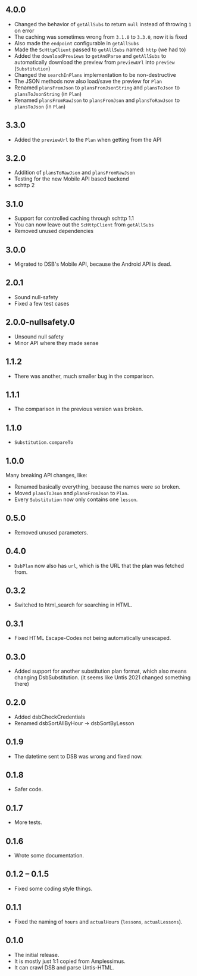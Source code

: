 ## 4.0.0

* Changed the behavior of `getAllSubs` to return `null`
instead of throwing `1` on error
* The caching was sometimes wrong from `3.1.0` to `3.3.0`, now it is fixed
* Also made the `endpoint` configurable in `getAllSubs`
* Made the `ScHttpClient` passed to `getAllSubs` named: `http` (we had to)
* Added the `downloadPreviews` to `getAndParse` and `getAllSubs` to
automatically download the preview from `previewUrl` into `preview`
(`Substitution`)
* Changed the `searchInPlans` implementation to be non-destructive
* The JSON methods now also load/save the preview for `Plan`
* Renamed `plansFromJson` to `plansFromJsonString`
and `plansToJson` to `plansToJsonString` (in `Plan`)
* Renamed `plansFromRawJson` to `plansFromJson`
and `plansToRawJson` to `plansToJson` (in `Plan`)

## 3.3.0

* Added the `previewUrl` to the `Plan` when getting from the API

## 3.2.0

* Addition of `plansToRawJson` and `plansFromRawJson`
* Testing for the new Mobile API based backend
* schttp 2

## 3.1.0

* Support for controlled caching through schttp 1.1
* You can now leave out the `ScHttpClient` from `getAllSubs`
* Removed unused dependencies

## 3.0.0

* Migrated to DSB's Mobile API, because the Android API is dead.

## 2.0.1

* Sound null-safety
* Fixed a few test cases

## 2.0.0-nullsafety.0

* Unsound null safety
* Minor API where they made sense

## 1.1.2

* There was another, much smaller bug in the comparison.

## 1.1.1

* The comparison in the previous version was broken.

## 1.1.0

* `Substitution.compareTo`

## 1.0.0

Many breaking API changes, like:

* Renamed basically everything, because the names were so broken.
* Moved `plansToJson` and `plansFromJson` to `Plan`.
* Every `Substitution` now only contains one `lesson`.

## 0.5.0

* Removed unused parameters.

## 0.4.0

* `DsbPlan` now also has `url`, which is the URL that the plan was fetched from.

## 0.3.2

* Switched to html_search for searching in HTML.

## 0.3.1

* Fixed HTML Escape-Codes not being automatically unescaped.

## 0.3.0

* Added support for another substitution plan format, which also means changing DsbSubstitution. (it seems like Untis 2021 changed something there)

## 0.2.0

* Added dsbCheckCredentials
* Renamed dsbSortAllByHour → dsbSortByLesson

## 0.1.9

* The datetime sent to DSB was wrong and fixed now.

## 0.1.8

* Safer code.

## 0.1.7

* More tests.

## 0.1.6

* Wrote some documentation.

## 0.1.2 – 0.1.5

* Fixed some coding style things.

## 0.1.1

* Fixed the naming of `hours` and `actualHours` (`lessons`, `actualLessons`).

## 0.1.0

* The initial release.
* It is mostly just 1:1 copied from Amplessimus.
* It can crawl DSB and parse Untis-HTML.
